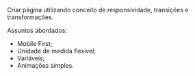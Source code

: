 Criar página utilizando conceito de responsividade, transições e transformações.

Assuntos abordados:

- Mobile First;
- Unidade de medida flexível;
- Variáveis;
- Animações simples.



